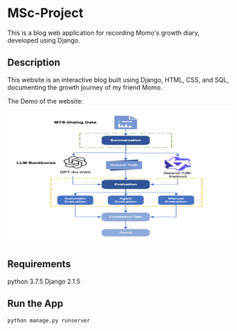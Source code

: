 # MSc-Project
This is a blog web application for recording Momo's growth diary, developed using Django.

## Description
This website is an interactive blog built using Django, HTML, CSS, and SQL, documenting the growth journey of my friend Momo.


The Demo of the website:  
<div align="center"><img width="550" height="300" src="https://github.com/PotatooSoup/AIAgent/blob/main/image/workflow.png"/></div>



## Requirements
python 3.7.5 
Django 2.1.5

## Run the App
```
python manage.py runserver
```


